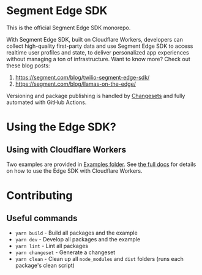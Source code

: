 # Segment Edge SDK

This is the official Segment Edge SDK monorepo.

With Segment Edge SDK, built on Cloudflare Workers, developers can collect high-quality first-party data and use Segment Edge SDK to access realtime user profiles and state, to deliver personalized app experiences without managing a ton of infrastructure. Want to know more? Check out these blog posts:
1. https://segment.com/blog/twilio-segment-edge-sdk/
2. https://segment.com/blog/llamas-on-the-edge/

Versioning and package publishing is handled by [Changesets](https://github.com/changesets/changesets) and fully automated with GitHub Actions.

# Using the Edge SDK?

## Using with Cloudflare Workers

Two examples are provided in [Examples folder](https://github.com/segmentio/analytics-edge/tree/main/examples). See [the full docs](https://github.com/segmentio/analytics-edge/blob/main/packages/edge-sdk/README.md) for details on how to use the Edge SDK with Cloudflare Workers.

# Contributing

## Useful commands

- `yarn build` - Build all packages and the example
- `yarn dev` - Develop all packages and the example
- `yarn lint` - Lint all packages
- `yarn changeset` - Generate a changeset
- `yarn clean` - Clean up all `node_modules` and `dist` folders (runs each package's clean script)
